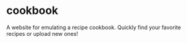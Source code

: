 # cookbook
A website for emulating a recipe cookbook. Quickly find your favorite recipes or upload new ones!

